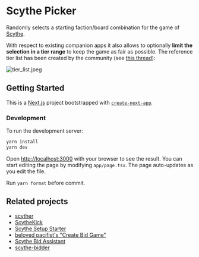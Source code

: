 # Scythe Picker

Randomly selects a starting faction/board combination for the game of [Scythe](https://stonemaiergames.com/games/scythe/).

With respect to existing companion apps it also allows to optionally **limit the selection in a tier range** to keep the game as fair as possible.
The reference tier list has been created by the community (see [this thread](https://boardgamegeek.com/thread/2410237/new-scythe-tier-list)):

![tier_list.jpeg](https://i.imgur.com/8jCQYnt.jpeg)

## Getting Started

This is a [Next.js](https://nextjs.org/) project bootstrapped with [`create-next-app`](https://github.com/vercel/next.js/tree/canary/packages/create-next-app).

### Development

To run the development server:

```bash
yarn install
yarn dev
```

Open [http://localhost:3000](http://localhost:3000) with your browser to see the result.
You can start editing the page by modifying `app/page.tsx`. The page auto-updates as you edit the file.

Run `yarn format` before commit.

## Related projects

- [scyther](https://github.com/eranhirsch/scyther)
- [ScytheKick](https://play.google.com/store/apps/details?id=com.cherna.scythekick&hl=en)
- [Scythe Setup Starter](http://www.chordoracle.com/scythe/)
- [beloved pacifist's "Create Bid Game"](https://belovedpacifist.com/)
- [Scythe Bid Assistant](https://boardgamegeek.com/thread/2975691/bidding-assistant-tool)
- [scythe-bidder](https://github.com/scythe-discord/scythe-bidder)
